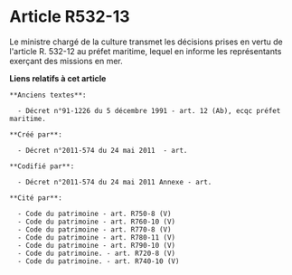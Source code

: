 # Article R532-13

Le ministre chargé de la culture transmet les décisions prises en vertu de l'article R. 532-12 au préfet maritime, lequel en
informe les représentants exerçant des missions en mer.

**Liens relatifs à cet article**

	**Anciens textes**:

	  - Décret n°91-1226 du 5 décembre 1991 - art. 12 (Ab), ecqc préfet maritime.

	**Créé par**:

	  - Décret n°2011-574 du 24 mai 2011  - art.

	**Codifié par**:

	  - Décret n°2011-574 du 24 mai 2011 Annexe - art.

	**Cité par**:

	  - Code du patrimoine - art. R750-8 (V)
	  - Code du patrimoine - art. R760-10 (V)
	  - Code du patrimoine - art. R770-8 (V)
	  - Code du patrimoine - art. R780-11 (V)
	  - Code du patrimoine - art. R790-10 (V)
	  - Code du patrimoine. - art. R720-8 (V)
	  - Code du patrimoine. - art. R740-10 (V)
